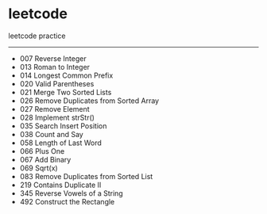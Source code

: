 # leetcode


leetcode practice

* * *

* 007 Reverse Integer
* 013 Roman to Integer
* 014 Longest Common Prefix
* 020 Valid Parentheses
* 021 Merge Two Sorted Lists
* 026 Remove Duplicates from Sorted Array
* 027 Remove Element
* 028 Implement strStr()
* 035 Search Insert Position
* 038 Count and Say
* 058 Length of Last Word
* 066 Plus One
* 067 Add Binary
* 069 Sqrt(x)
* 083 Remove Duplicates from Sorted List
* 219 Contains Duplicate II
* 345 Reverse Vowels of a String
* 492 Construct the Rectangle

